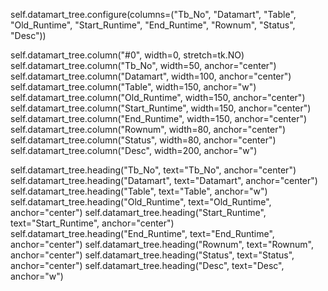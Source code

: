 self.datamart_tree.configure(columns=("Tb_No", "Datamart", "Table", "Old_Runtime", "Start_Runtime", "End_Runtime", "Rownum", "Status", "Desc"))

self.datamart_tree.column("#0", width=0, stretch=tk.NO)
self.datamart_tree.column("Tb_No", width=50, anchor="center")
self.datamart_tree.column("Datamart", width=100, anchor="center")
self.datamart_tree.column("Table", width=150, anchor="w")
self.datamart_tree.column("Old_Runtime", width=150, anchor="center")
self.datamart_tree.column("Start_Runtime", width=150, anchor="center")
self.datamart_tree.column("End_Runtime", width=150, anchor="center")
self.datamart_tree.column("Rownum", width=80, anchor="center")
self.datamart_tree.column("Status", width=80, anchor="center")
self.datamart_tree.column("Desc", width=200, anchor="w")

self.datamart_tree.heading("Tb_No", text="Tb_No", anchor="center")
self.datamart_tree.heading("Datamart", text="Datamart", anchor="center")
self.datamart_tree.heading("Table", text="Table", anchor="w")
self.datamart_tree.heading("Old_Runtime", text="Old_Runtime", anchor="center")
self.datamart_tree.heading("Start_Runtime", text="Start_Runtime", anchor="center")
self.datamart_tree.heading("End_Runtime", text="End_Runtime", anchor="center")
self.datamart_tree.heading("Rownum", text="Rownum", anchor="center")
self.datamart_tree.heading("Status", text="Status", anchor="center")
self.datamart_tree.heading("Desc", text="Desc", anchor="w")
